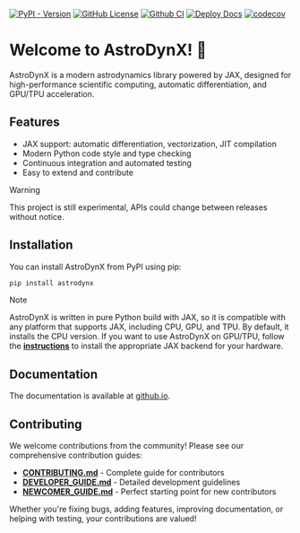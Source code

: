 [![PyPI - Version](https://img.shields.io/pypi/v/astrodynx)](https://pypi.org/project/astrodynx/)
[![GitHub License](https://img.shields.io/github/license/adxorg/astrodynx)](https://github.com/adxorg/astrodynx/blob/main/LICENSE)
[![Github CI](https://github.com/adxorg/astrodynx/actions/workflows/ci.yml/badge.svg)](https://github.com/adxorg/astrodynx/actions/workflows/ci.yml)
[![Deploy Docs](https://github.com/adxorg/astrodynx/actions/workflows/docs.yml/badge.svg)](https://github.com/adxorg/astrodynx/actions/workflows/docs.yml)
[![codecov](https://codecov.io/gh/adxorg/astrodynx/graph/badge.svg?token=azxgWzPIIU)](https://codecov.io/gh/adxorg/astrodynx)


# Welcome to AstroDynX! 🚀

AstroDynX is a modern astrodynamics library powered by JAX, designed for high-performance scientific computing, automatic differentiation, and GPU/TPU acceleration.

## Features
- JAX support: automatic differentiation, vectorization, JIT compilation
- Modern Python code style and type checking
- Continuous integration and automated testing
- Easy to extend and contribute

> [!WARNING]
> This project is still experimental, APIs could change between releases without notice.

## Installation
You can install AstroDynX from PyPI using pip:
```bash
pip install astrodynx
```
> [!NOTE]
> AstroDynX is written in pure Python build with JAX, so it is compatible with any platform that supports JAX, including CPU, GPU, and TPU. By default, it installs the CPU version. If you want to use AstroDynX on GPU/TPU, follow the [**instructions**](https://jax.readthedocs.io/en/latest/installation.html) to install the appropriate JAX backend for your hardware.

## Documentation
The documentation is available at [github.io](https://adxorg.github.io/astrodynx/).

## Contributing

We welcome contributions from the community! Please see our comprehensive contribution guides:

- **[CONTRIBUTING.md](CONTRIBUTING.md)** - Complete guide for contributors
- **[DEVELOPER_GUIDE.md](DEVELOPER_GUIDE.md)** - Detailed development guidelines
- **[NEWCOMER_GUIDE.md](NEWCOMER_GUIDE.md)** - Perfect starting point for new contributors

Whether you're fixing bugs, adding features, improving documentation, or helping with testing, your contributions are valued!
